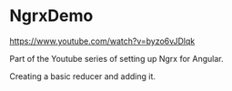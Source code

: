 # NgrxDemo

https://www.youtube.com/watch?v=byzo6vJDlqk

Part  of the Youtube series of setting up Ngrx for Angular.

Creating a basic reducer and adding it.
